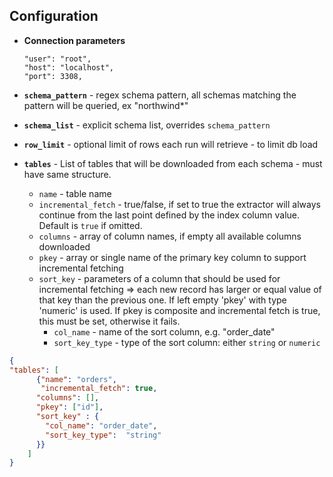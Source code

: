 ## Configuration
    
- **Connection parameters**

    ```"#password": "mypass",
    "user": "root",
    "host": "localhost",
    "port": 3308,
  ```
- **`schema_pattern`** - regex schema pattern, all schemas matching the pattern will be queried, ex "northwind*"
- **`schema_list`** - explicit schema list, overrides `schema_pattern`
- **`row_limit`** - optional limit of rows each run will retrieve - to limit db load
- **`tables`** - List of tables that will be downloaded from each schema - must have same structure.
    - `name` - table name
    - `incremental_fetch` - true/false, if set to true the extractor will always continue from the last point defined 
by the index column value. Default is `true` if omitted.
    - `columns` - array of column names, if empty all available columns downloaded
    - `pkey` - array or single name of the primary key column to support incremental fetching
    - `sort_key` - parameters of a column that should be used for incremental fetching => each new record has larger or equal value 
     of that key than the previous one. If left empty 'pkey' with type 'numeric' is used. If pkey is composite and incremental fetch is true,
      this must be set, otherwise it fails.
        - `col_name` - name of the sort column, e.g. "order_date"
        - `sort_key_type` - type of the sort column: either `string` or `numeric`
    
```json
{
"tables": [
      {"name": "orders",
       "incremental_fetch": true,
      "columns": [],
      "pkey": ["id"],
      "sort_key" : {
        "col_name": "order_date",
        "sort_key_type":  "string"
      }}
    ]
}
  ```
